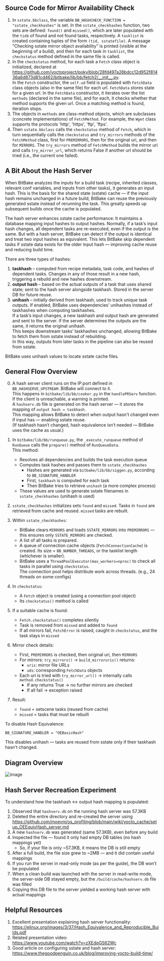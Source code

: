 ## Source Code for Mirror Availability Check

1. In `sstate.bbclass`, the variable `BB_HASHCHECK_FUNCTION = "sstate_checkhashes"` is set. In the `sstate_checkhashes` function, two sets are defined: `found()` and `missed()`, which are later populated with the `tid`s of found and not found tasks, respectively. A `tasklist` is created containing tuples of the form `(tid, sstatefile)`. A message "Checking sstate mirror object availability" is printed (visible at the beginning of a build), and then for each task in `tasklist`, the `checkstatus` method defined in the same file is called.
2. In the `checkstatus` method, for each task a `Fetch` class object is initialized, declared at  
   https://github.com/yoctoproject/poky/blob/28fd497a26bdcc12d952f81436a6d873d81cd462/bitbake/lib/bb/fetch2/__init__.py.  
   In the `Fetch` constructor, the `self.ud` field is populated with `FetchData` class objects (also in the same file) for each url. `FetchData` stores state for a given url. In the `FetchData` constructor, it iterates over the list `methods` (declared in the same file), and for each, it checks whether that method supports the given url. Once a matching method is found, iteration stops.
3. The objects in `methods` are class-method objects, which are subclasses (concrete implementations) of `FetchMethod`. For example, the `Wget` class supports the protocols 'http', 'https', 'ftp', 'ftps'.
4. Then `sstate.bbclass` calls the `checkstatus` method of `Fetch`, which in turn sequentially calls the `checkstatus` and `try_mirrors` methods of the `FetchMethod` class, first for `PREMIRRORS`, then for the original uri, and then for `MIRRORS`. The `try_mirrors` method of `FetchMethod` builds the mirror uri and calls `try_mirror_url`, which returns False if another url should be tried (i.e., the current one failed).

## A Bit About the Hash Server

When BitBake analyzes the inputs for a build task (recipe, inherited classes, relevant conf variables, and inputs from other tasks), it generates an input hash. This is the basis for the shared state (sstate) cache — if the input hash remains unchanged in a future build, BitBake can reuse the previously generated sstate instead of rerunning the task. This greatly speeds up subsequent builds once the cache is populated.

The hash server enhances sstate cache performance:
It maintains a database mapping input hashes to output hashes.
Normally, if a task’s input hash changes, all dependent tasks are re-executed, even if the output is the same. But with a hash server, BitBake can detect if the output is identical and treat two input hashes as equivalent. This lets BitBake skip dependent tasks if sstate data exists for the older input hash — improving cache reuse and reducing build time.

There are three types of hashes:
1. **taskhash** – computed from recipe metadata, task code, and hashes of dependent tasks. Changes in any of those result in a new hash, triggering a rebuild and new hashes downstream.
2. **output hash** – based on the actual outputs of a task that uses shared state; sent to the hash server alongside taskhash. Stored in the server DB for future reuse.
3. **unihash** – initially derived from taskhash, used to track unique task outputs. If enabled, BitBake uses dependencies’ unihashes instead of taskhashes when computing taskhashes.  
   If a task’s input changes, a new taskhash and output hash are generated and sent to the server. If the server determines the outputs are the same, it returns the original unihash.  
   This keeps downstream tasks’ taskhashes unchanged, allowing BitBake to fetch them from sstate instead of rebuilding.  
   In this way, outputs from later tasks in the pipeline can also be reused from sstate.

BitBake uses unihash values to locate sstate cache files.

## General Flow Overview

0. A hash server client runs on the IP:port defined in `BB_HASHSERVE_UPSTREAM`. BitBake will connect to it.  
   This happens in `bitbake/lib/bb/cooker.py` in the `handlePRServ` function. If the client is unreachable, a warning is printed.  
   A `hashserv.db` file is generated on the hash server — it stores the mapping of `output hash ↔ taskhash`.  
   This mapping allows BitBake to detect when output hasn't changed even if input has — enabling sstate reuse.  
   (If taskhash hasn’t changed, hash equivalence isn’t needed — BitBake uses the cache as usual.)

1. In `bitbake/lib/bb/runqueue.py`, the `_execute_runqueue` method of `RunQueue` calls the `prepare()` method of `RunQueueData`.  
   This method:
   - Resolves all dependencies and builds the task execution queue  
   - Computes task hashes and passes them to `sstate_checkhashes`
     - Hashes are generated via `bitbake/lib/bb/siggen.py`, according to `BB_SIGNATURE_HANDLER`
     - First, `taskhash` is computed for each task
     - Then BitBake tries to retrieve `unihash` (a more complex process)
   - These values are used to generate sstate filenames in `sstate_checkhashes` (unihash is used)

2. `sstate_checkhashes` initializes sets `found` and `missed`. Tasks in `found` are retrieved from cache and reused. `missed` tasks are rebuilt.

3. Within `sstate_checkhashes`:
   - BitBake clears `MIRRORS` and loads `SSTATE_MIRRORS` into `PREMIRRORS` — this ensures only `SSTATE_MIRRORS` are checked.
   - A list of all tasks is prepared.
   - A queue of connection cache objects (`FetchConnectionCache`) is created. Its size = `BB_NUMBER_THREADS`, or the tasklist length (whichever is smaller).
   - BitBake uses a `ThreadPoolExecutor(max_workers=nproc)` to check all tasks in parallel using `checkstatus`.  
     The connection pool helps distribute work across threads. (e.g., 24 threads on some configs)

4. In `checkstatus`:
   - A `Fetch` object is created (using a connection pool object)
   - Its `checkstatus()` method is called

5. If a suitable cache is found:
   - `Fetch.checkstatus()` completes silently  
   - Task is removed from `missed` and added to `found`  
   - If all mirrors fail, `FetchError` is raised, caught in `checkstatus`, and the task stays in `missed`

6. Mirror check details:
   - First, `PREMIRRORS` is checked, then original uri, then `MIRRORS`
   - For mirrors: `try_mirrors()` → `build_mirroruris()` returns:
     - `uris`: mirror file URLs
     - `uds`: corresponding `FetchData` objects
   - Each uri is tried with `try_mirror_url()` → internally calls `method.checkstatus()`  
     - If any returns True → no further mirrors are checked  
     - If all fail → exception raised

7. Result:  
   - `found` = setscene tasks (reused from cache)  
   - `missed` = tasks that must be rebuilt

To disable Hash Equivalence:  
```bitbake
BB_SIGNATURE_HANDLER = "OEBasicHash"
```
This disables unihash — tasks are reused from sstate only if their taskhash hasn't changed.

## Diagram Overview

![image](https://github.com/user-attachments/assets/9b26b7b9-0415-4a96-85b8-af3dcab792b7)

## Hash Server Recreation Experiment

To understand how the taskhash ↔ output hash mapping is populated:

1. Observed that `hashserv.db` on the running hash server was 57.3KB
2. Deleted the entire directory and re-created the server using  
   https://github.com/moevm/os_profiling/blob/main/wiki/yocto_cache/setup_OEEquivHash_server.md  
3. A new `hashserv.db` was generated (same 57.3KB), even before any build
4. Inspected the file — found it only had empty DB tables (no hash mappings yet)
   - So, if your file is only ~57.3KB, it means the DB is still empty
5. After a full build, the file size grew to ~2MB — and it did contain useful mappings
6. If you run the server in read-only mode (as per the guide), the DB won’t be populated
7. When a clean build was launched with the server in read-write mode, the server-side DB stayed empty, but the `/build/cache/hashserv.db` file was filled
8. Copying this DB file to the server yielded a working hash server with actual mappings

## Helpful Resources

1. Excellent presentation explaining hash server functionality:  
   https://elinux.org/images/3/37/Hash_Equivalence_and_Reproducible_Builds.pdf
2. Related presentation video:  
   https://www.youtube.com/watch?v=zXEdqGS62Wc
3. Good article on configuring sstate and hash server:  
   https://www.thegoodpenguin.co.uk/blog/improving-yocto-build-time/
